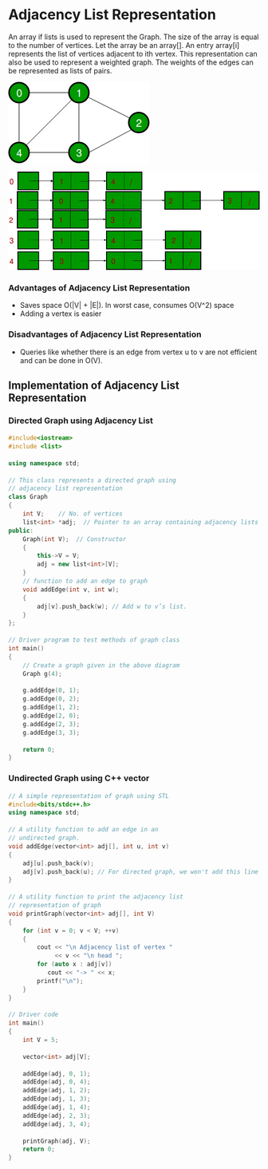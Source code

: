 # Adjacency List Representation

An array if lists is used to represent the Graph. The size of the array is equal to the number of vertices. Let the array be an array\[]. An entry array\[i] represents the list of vertices adjacent to ith vertex. This representation can also be used to represent a weighted graph. The weights of the edges can be represented as lists of pairs.

![](<../../../.gitbook/assets/image (5).png>)

![Adjacency List Representation](<../../../.gitbook/assets/image (6).png>)

### Advantages of Adjacency List Representation

* Saves space O(|V| + |E|). In worst case, consumes O(V^2) space
* Adding a vertex is easier

### Disadvantages of Adjacency List Representation

* Queries like whether there is an edge from vertex u to v are not efficient and can be done in O(V).

## Implementation of Adjacency List Representation

### Directed Graph using Adjacency List

```cpp
#include<iostream>
#include <list>
 
using namespace std;
 
// This class represents a directed graph using
// adjacency list representation
class Graph
{
    int V;    // No. of vertices
    list<int> *adj;  // Pointer to an array containing adjacency lists
public:
    Graph(int V);  // Constructor
    {
        this->V = V;
        adj = new list<int>[V];
    } 
    // function to add an edge to graph
    void addEdge(int v, int w);
    {
        adj[v].push_back(w); // Add w to v’s list.
    }    
};

// Driver program to test methods of graph class
int main()
{
    // Create a graph given in the above diagram
    Graph g(4);
    
    g.addEdge(0, 1);
    g.addEdge(0, 2);
    g.addEdge(1, 2);
    g.addEdge(2, 0);
    g.addEdge(2, 3);
    g.addEdge(3, 3);
 
    return 0;
}
```

### Undirected Graph using C++ vector

```cpp
// A simple representation of graph using STL
#include<bits/stdc++.h>
using namespace std;
 
// A utility function to add an edge in an
// undirected graph.
void addEdge(vector<int> adj[], int u, int v)
{
    adj[u].push_back(v);
    adj[v].push_back(u); // For directed graph, we won't add this line
}
 
// A utility function to print the adjacency list
// representation of graph
void printGraph(vector<int> adj[], int V)
{
    for (int v = 0; v < V; ++v)
    {
        cout << "\n Adjacency list of vertex "
             << v << "\n head ";
        for (auto x : adj[v])
           cout << "-> " << x;
        printf("\n");
    }
}
 
// Driver code
int main()
{
    int V = 5;
    
    vector<int> adj[V];
    
    addEdge(adj, 0, 1);
    addEdge(adj, 0, 4);
    addEdge(adj, 1, 2);
    addEdge(adj, 1, 3);
    addEdge(adj, 1, 4);
    addEdge(adj, 2, 3);
    addEdge(adj, 3, 4);
    
    printGraph(adj, V);
    return 0;
}
```
